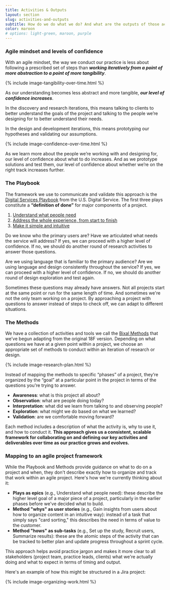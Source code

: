 ```yaml
---
title: Activities & Outputs
layout: section
slug: activities-and-outputs
subtitle: How do we do what we do? And what are the outputs of those activities?
color: maroon
# options: light-green, maroon, purple
---
```


### Agile mindset and levels of confidence

With an agile mindset, the way we conduct our practice is less about following a prescribed set of steps than **_working iteratively from a point of more abstraction to a point of more tangibility_**.  

{% include image-tangibility-over-time.html %}

As our understanding becomes less abstract and more tangible, **_our level of confidence increases_**.  

In the discovery and research iterations, this means talking to clients to better understand the goals of the project and talking to the people we’re designing for to better understand their needs.  

In the design and development iterations, this means prototyping our hypotheses and validating our assumptions.  

{% include image-confidence-over-time.html %}

As we learn more about the people we’re working with and designing for, our level of confidence about what to do increases. And as we prototype solutions and test them, our level of confidence about whether we’re on the right track increases further.

### The Playbook

The framework we use to communicate and validate this approach is the [Digital Services Playbook](https://playbook.cio.gov/) from the U.S. Digital Service. The first three plays constitute a **“definition of done”** for major components of a project.  

1. [Understand what people need](https://playbook.cio.gov/#play1)
2. [Address the whole experience, from start to finish](https://playbook.cio.gov/#play2)
3. [Make it simple and intuitive](https://playbook.cio.gov/#play3)  

Do we know who the primary users are? Have we articulated what needs the service will address? If yes, we can proceed with a higher level of confidence. If no, we should do another round of research activities to answer those questions.  

Are we using language that is familiar to the primary audience? Are we using language and design consistently throughout the service? If yes, we can proceed with a higher level of confidence. If no, we should do another round of design exploration and test again.

Sometimes these questions may already have answers. Not all projects start at the same point or run for the same length of time. And sometimes we're not the only team working on a project. By approaching a project with questions to answer instead of steps to check off, we can adapt to different situations.

### The Methods  

We have a collection of activities and tools we call the [Bixal Methods](https://bixal.github.io/methods/) that we’ve begun adapting from the original 18F version. Depending on what questions we have at a given point within a project, we choose an appropriate set of methods to conduct within an iteration of research or design.  

{% include image-research-plan.html %}

Instead of mapping the methods to specific “phases” of a project, they’re organized by the “goal” at a particular point in the project in terms of the questions you're trying to answer.

-  **Awareness**: what is this project all about?
-  **Observation**: what are people doing today?
-  **Interpretation**: what did we learn from talking to and observing people?
-  **Exploration**: what might we do based on what we learned?
-  **Validation**: are we comfortable moving forward?  

Each method includes a description of what the activity is, why to use it, and how to conduct it. **This approach gives us a consistent, scalable framework for collaborating on and defining our key activities and deliverables over time as our practice grows and evolves.**

### Mapping to an agile project framework

While the Playbook and Methods provide guidance on what to do on a project and when, they don't describe exactly how to organize and track that work within an agile project. Here's how we're currently thinking about it:

-  **Plays as epics** (e.g., Understand what people need): these describe the higher level goal of a major piece of a project, particularly in the earlier phases before we've decided what to build.
-  **Method "whys" as user stories** (e.g., Gain insights from users about how to organize content in an intuitive way): instead of a task that simply says "card sorting," this describes the need in terms of value to the customer.
-  **Method "hows" as sub-tasks** (e.g., Set up the study, Recruit users, Summarize results): these are the atomic steps of the activity that can be tracked to better plan and update progress throughout a sprint cycle.

This approach helps avoid practice jargon and makes it more clear to all stakeholders (project team, practice leads, clients) what we're actually doing and what to expect in terms of timing and output.

Here's an example of how this might be structured in a Jira project:

{% include image-organizing-work.html %}
